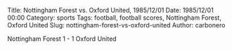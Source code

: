 Title: Nottingham Forest vs. Oxford United, 1985/12/01
Date: 1985/12/01 00:00
Category: sports
Tags: football, football scores, Nottingham Forest, Oxford United
Slug: nottingham-forest-vs-oxford-united
Author: carbonero


Nottingham Forest 1 - 1 Oxford United
